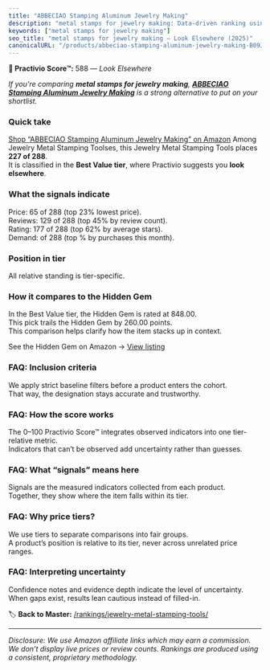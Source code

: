 ```yaml
---
title: "ABBECIAO Stamping Aluminum Jewelry Making"
description: "metal stamps for jewelry making: Data-driven ranking using the Practivio Score™. Positioned by quality, value, demand, findability, momentum."
keywords: ["metal stamps for jewelry making"]
seo_title: "metal stamps for jewelry making — Look Elsewhere (2025)"
canonicalURL: "/products/abbeciao-stamping-aluminum-jewelry-making-B09JSSC7H7/"
---
```


**🚫 Practivio Score™:** 588 — _Look Elsewhere_


*If you're comparing **metal stamps for jewelry making**, **[ABBECIAO Stamping Aluminum Jewelry Making](https://www.amazon.com/dp/B09JSSC7H7?tag=practivio-20)** is a strong alternative to put on your shortlist.*
### Quick take
[Shop “ABBECIAO Stamping Aluminum Jewelry Making” on Amazon](https://www.amazon.com/dp/B09JSSC7H7?tag=practivio-20)
Among Jewelry Metal Stamping Toolses, this Jewelry Metal Stamping Tools places **227 of 288**.  
It is classified in the **Best Value tier**, where Practivio suggests you **look elsewhere**.

### What the signals indicate
Price: 65 of 288 (top 23% lowest price).  
Reviews: 129 of 288 (top 45% by review count).  
Rating: 177 of 288 (top 62% by average stars).  
Demand:  of 288 (top % by purchases this month).

### Position in tier
All relative standing is tier-specific.

### How it compares to the Hidden Gem
In the Best Value tier, the Hidden Gem is rated at 848.00.  
This pick trails the Hidden Gem by 260.00 points.  
This comparison helps clarify how the item stacks up in context.  

See the Hidden Gem on Amazon → [View listing](https://www.amazon.com/dp/B07WNR8Y2L?tag=practivio-20)

### FAQ: Inclusion criteria
We apply strict baseline filters before a product enters the cohort.  
That way, the designation stays accurate and trustworthy.

### FAQ: How the score works
The 0–100 Practivio Score™ integrates observed indicators into one tier-relative metric.  
Indicators that can’t be observed add uncertainty rather than guesses.

### FAQ: What “signals” means here
Signals are the measured indicators collected from each product.  
Together, they show where the item falls within its tier.

### FAQ: Why price tiers?
We use tiers to separate comparisons into fair groups.  
A product’s position is relative to its tier, never across unrelated price ranges.

### FAQ: Interpreting uncertainty
Confidence notes and evidence depth indicate the level of uncertainty.  
When gaps exist, results lean cautious instead of filled-in.


🏷️ **Back to Master:** [/rankings/jewelry-metal-stamping-tools/](/rankings/jewelry-metal-stamping-tools/)

---
_Disclosure: We use Amazon affiliate links which may earn a commission. We don’t display live prices or review counts. Rankings are produced using a consistent, proprietary methodology._
